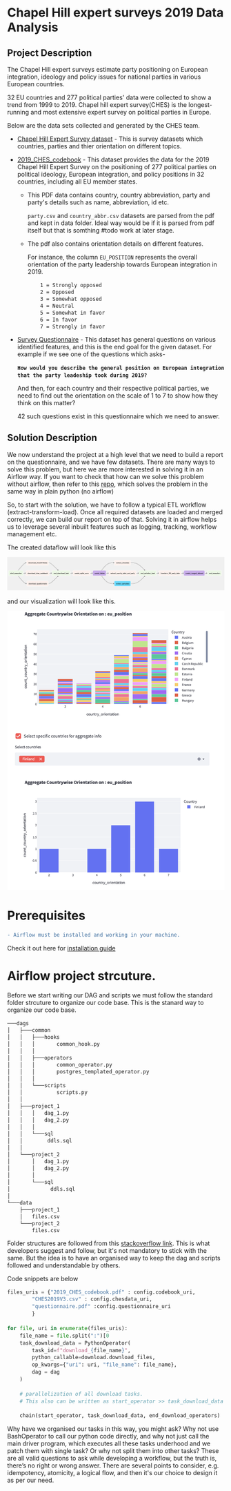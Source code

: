 # Chapel Hill expert surveys 2019 Data Analysis

## **Project Description**

The Chapel Hill expert surveys estimate party positioning on European integration, ideology and policy issues for national parties in various European countries. 

32 EU countries and 277 political parties' data were collected to show a trend from 1999 to 2019. Chapel hill expert survey(CHES) is the longest-running and most extensive expert survey on political parties in Europe.

Below are the data sets collected and generated by the CHES team.

- [Chapel Hill Expert Survey dataset](https://www.chesdata.eu/s/CHES2019V3.csv) - This is survey datasets which countries, parties and thier orientation on different topics.

- [2019_CHES_codebook](https://static1.squarespace.com/static/5975c9bfdb29d6a05c65209b/t/5fa04ec05d3c8218b7c91450/1604341440585/2019_CHES_codebook.pdf) - This dataset provides the data for the 2019 Chapel Hill Expert Survey on the positioning of 277
political parties on political ideology, European integration, and policy positions in 32 countries,
including all EU member states.
    
    -  This PDF data contains country, country abbreviation, party and party's details such as name, abbreviation, id etc.
     
     
        `party.csv` and `country_abbr.csv` datasets are parsed from the pdf and kept in data folder. Ideal way would be if it is parsed from pdf itself but that is somthing #todo work at later stage.
    -   The pdf also contains orientation details on different features. 
    
        For instance, the column `EU_POSITION` represents the overall orientation of the party leadership towards European integration in 2019.
    
                1 = Strongly opposed
                2 = Opposed
                3 = Somewhat opposed
                4 = Neutral
                5 = Somewhat in favor
                6 = In favor
                7 = Strongly in favor


- [Survey Questionnaire](https://static1.squarespace.com/static/5975c9bfdb29d6a05c65209b/t/5ed3029fe080e33f639e6e9a/1590887075513/CHES_UK_Qualtrics.pdf) - This dataset has general questions on various identified features, and this is the end goal for the given dataset. For example if we see one of the questions which asks- 

    **`How would you describe the general position on European integration that the party leadeship took during 2019?`**

    And then, for each country and their respective political parties, we need to find out the orientation on the scale of 1 to 7 to show how they think on this matter?

    42 such questions exist in this questionnaire which we need to answer.

## **Solution Description**

We now understand the project at a high level that we need to build a report on the questionnaire, and we have few datasets. There are many ways to solve this problem, but here we are more interested in solving it in an Airflow way. 
If you want to check that how can we solve this problem without airflow, then refer to this [repo](python-repo), which solves the problem in the same way in plain python (no airflow)

So, to start with the solution, we have to follow a typical ETL workflow (extract-transform-load). Once all required datasets are loaded and merged correctly, we can build our report on top of that. Solving it in airflow helps us
to leverage several inbuilt features such as logging, tracking, workflow management etc. 

The created dataflow will look like this 

![chapel-hill-survey-dag-graph](/imgs/project_dag_graph.png)

and our visualization will look like this.

![visualization](/imgs/visualization.png)

# Prerequisites
```diff
- Airflow must be installed and working in your machine.
```
Check it out here for [installation guide](https://github.com/saurabh2mishra/airflow-notes#installing-airflow)

# Airflow project strcuture.

Before we start writing our DAG and scripts we must follow the standard folder strcuture to organize
our code base. This is the stanard way to organize our code base.

```tree
───dags
│   ├───common
│   │   ├───hooks
│   │   │       common_hook.py
│   │   │
│   │   ├───operators
│   │   │       common_operator.py
│   │   │       postgres_templated_operator.py
│   │   │
│   │   └───scripts
│   │           scripts.py
│   │
│   ├───project_1
│   │   │   dag_1.py
│   │   │   dag_2.py
│   │   │
│   │   └───sql
│   │        ddls.sql
│   │
│   └───project_2
│       │   dag_1.py
│       │   dag_2.py
│       │
│       └───sql
│             ddls.sql
│
└───data
    ├───project_1
    │   files.csv
    └───project_2
        files.csv
```
Folder structures are followed from this [stackoverflow link](https://stackoverflow.com/questions/44424473/airflow-structure-organization-of-dags-and-tasks).
This is what developers suggest and follow, but it's not mandatory to stick with the same. 
But the idea is to have an organised way to keep the dag and scripts followed and understandable by others.


Code snippets are below

```python
files_uris = {"2019_CHES_codebook.pdf" : config.codebook_uri,
        "CHES2019V3.csv" : config.chesdata_uri, 
        "questionnaire.pdf" :config.questionnaire_uri
        }

for file, uri in enumerate(files_uris):
    file_name = file.split(":")[0
    task_download_data = PythonOperator(
        task_id=f"download_{file_name}",
        python_callable=download.download_files,
        op_kwargs={"uri": uri, "file_name": file_name},
        dag = dag
    )

    # parallelization of all download tasks.
    # This also can be written as start_operator >> task_download_data >> end_download_operators
    
    chain(start_operator, task_download_data, end_download_operators)
```

Why have we organised our tasks in this way, you might ask? 
Why not use BashOperator to call our python code directly, 
and why not just call the main driver program, which executes 
all these tasks underhood and we patch them with single task?
Or why not split them into other tasks?
These are all valid questions to ask while developing a workflow,
but the truth is, there’s no right or wrong answer. 
There are several points to consider, e.g. idempotency, atomicity, a logical flow, and then it's our choice to design it as per our need.


